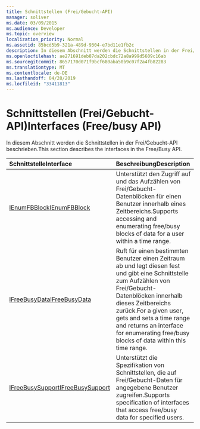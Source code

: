 ```yaml
---
title: Schnittstellen (Frei/Gebucht-API)
manager: soliver
ms.date: 03/09/2015
ms.audience: Developer
ms.topic: overview
localization_priority: Normal
ms.assetid: 85bcd5b9-321a-489d-9304-e7bd11e1fb2c
description: In diesem Abschnitt werden die Schnittstellen in der Frei/Gebucht-API beschrieben.
ms.openlocfilehash: ae271691deb87da202cbdc72a8a999d5609c16ab
ms.sourcegitcommit: 8657170d071f9bcf680aba50b9c07f2a4fb82283
ms.translationtype: MT
ms.contentlocale: de-DE
ms.lasthandoff: 04/28/2019
ms.locfileid: "33411813"
---
```

# <a name="interfaces-freebusy-api"></a><span data-ttu-id="b0116-103">Schnittstellen (Frei/Gebucht-API)</span><span class="sxs-lookup"><span data-stu-id="b0116-103">Interfaces (Free/busy API)</span></span>

<span data-ttu-id="b0116-104">In diesem Abschnitt werden die Schnittstellen in der Frei/Gebucht-API beschrieben.</span><span class="sxs-lookup"><span data-stu-id="b0116-104">This section describes the interfaces in the Free/Busy API.</span></span>
  
|<span data-ttu-id="b0116-105">**Schnittstelle**</span><span class="sxs-lookup"><span data-stu-id="b0116-105">**Interface**</span></span>|<span data-ttu-id="b0116-106">**Beschreibung**</span><span class="sxs-lookup"><span data-stu-id="b0116-106">**Description**</span></span>|
|:-----|:-----|
|[<span data-ttu-id="b0116-107">IEnumFBBlock</span><span class="sxs-lookup"><span data-stu-id="b0116-107">IEnumFBBlock</span></span>](ienumfbblock.md) <br/> |<span data-ttu-id="b0116-108">Unterstützt den Zugriff auf und das Aufzählen von Frei/Gebucht-Datenblöcken für einen Benutzer innerhalb eines Zeitbereichs.</span><span class="sxs-lookup"><span data-stu-id="b0116-108">Supports accessing and enumerating free/busy blocks of data for a user within a time range.</span></span>  <br/> |
|[<span data-ttu-id="b0116-109">IFreeBusyData</span><span class="sxs-lookup"><span data-stu-id="b0116-109">IFreeBusyData</span></span>](ifreebusydata.md) <br/> |<span data-ttu-id="b0116-110">Ruft für einen bestimmten Benutzer einen Zeitraum ab und legt diesen fest und gibt eine Schnittstelle zum Aufzählen von Frei/Gebucht-Datenblöcken innerhalb dieses Zeitbereichs zurück.</span><span class="sxs-lookup"><span data-stu-id="b0116-110">For a given user, gets and sets a time range and returns an interface for enumerating free/busy blocks of data within this time range.</span></span>  <br/> |
|[<span data-ttu-id="b0116-111">IFreeBusySupport</span><span class="sxs-lookup"><span data-stu-id="b0116-111">IFreeBusySupport</span></span>](ifreebusysupport.md) <br/> |<span data-ttu-id="b0116-112">Unterstützt die Spezifikation von Schnittstellen, die auf Frei/Gebucht-Daten für angegebene Benutzer zugreifen.</span><span class="sxs-lookup"><span data-stu-id="b0116-112">Supports specification of interfaces that access free/busy data for specified users.</span></span>  <br/> |
   

